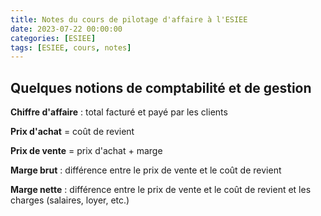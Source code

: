 ```yaml
---
title: Notes du cours de pilotage d'affaire à l'ESIEE
date: 2023-07-22 00:00:00
categories: [ESIEE]
tags: [ESIEE, cours, notes]
---
```


## Quelques notions de comptabilité et de gestion

**Chiffre d'affaire** : total facturé et payé par les clients

**Prix d'achat** = coût de revient

**Prix de vente** = prix d'achat + marge

**Marge brut** : différence entre le prix de vente et le coût de revient

**Marge nette** : différence entre le prix de vente et le coût de revient et les charges (salaires, loyer, etc.)

